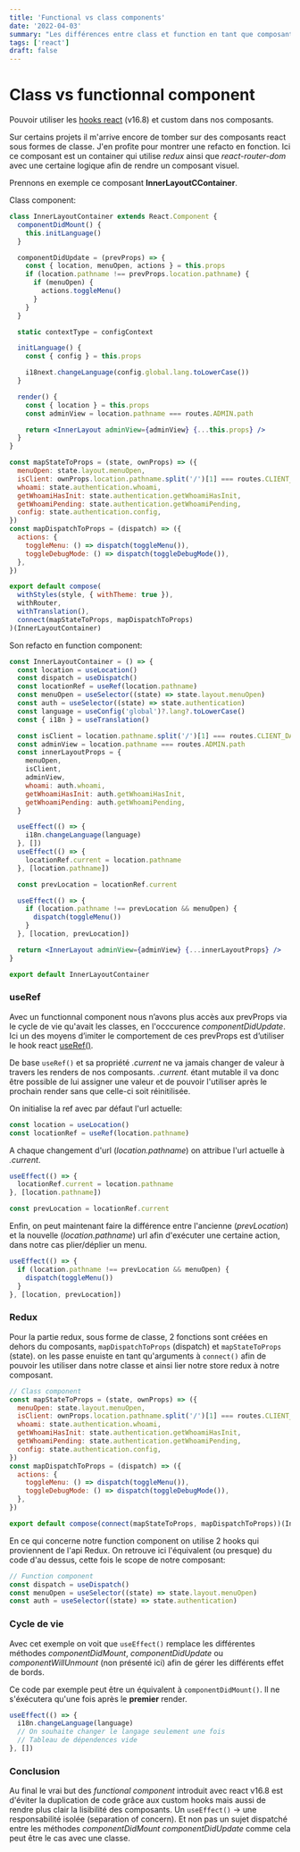 ```yaml
---
title: 'Functional vs class components'
date: '2022-04-03'
summary: "Les différences entre class et function en tant que composant étudiés lors d'une refacto. Ainsi que montrer un des cas d'utilisation de useRef()"
tags: ['react']
draft: false
---
```


# Class vs functionnal component

Pouvoir utiliser les [hooks react](https://fr.reactjs.org/docs/hooks-intro.html) (v16.8) et custom dans nos composants.

Sur certains projets il m'arrive encore de tomber sur des composants react sous formes de classe. J'en profite pour montrer une refacto en fonction.
Ici ce composant est un container qui utilise _redux_ ainsi que _react-router-dom_ avec une certaine logique afin de rendre un composant visuel.

Prennons en exemple ce composant **InnerLayoutCContainer**.

Class component:

```jsx
class InnerLayoutContainer extends React.Component {
  componentDidMount() {
    this.initLanguage()
  }

  componentDidUpdate = (prevProps) => {
    const { location, menuOpen, actions } = this.props
    if (location.pathname !== prevProps.location.pathname) {
      if (menuOpen) {
        actions.toggleMenu()
      }
    }
  }

  static contextType = configContext

  initLanguage() {
    const { config } = this.props

    i18next.changeLanguage(config.global.lang.toLowerCase())
  }

  render() {
    const { location } = this.props
    const adminView = location.pathname === routes.ADMIN.path

    return <InnerLayout adminView={adminView} {...this.props} />
  }
}

const mapStateToProps = (state, ownProps) => ({
  menuOpen: state.layout.menuOpen,
  isClient: ownProps.location.pathname.split('/')[1] === routes.CLIENT_DASHBOARD.path.split('/')[1],
  whoami: state.authentication.whoami,
  getWhoamiHasInit: state.authentication.getWhoamiHasInit,
  getWhoamiPending: state.authentication.getWhoamiPending,
  config: state.authentication.config,
})
const mapDispatchToProps = (dispatch) => ({
  actions: {
    toggleMenu: () => dispatch(toggleMenu()),
    toggleDebugMode: () => dispatch(toggleDebugMode()),
  },
})

export default compose(
  withStyles(style, { withTheme: true }),
  withRouter,
  withTranslation(),
  connect(mapStateToProps, mapDispatchToProps)
)(InnerLayoutContainer)
```

Son refacto en function component:

```jsx
const InnerLayoutContainer = () => {
  const location = useLocation()
  const dispatch = useDispatch()
  const locationRef = useRef(location.pathname)
  const menuOpen = useSelector((state) => state.layout.menuOpen)
  const auth = useSelector((state) => state.authentication)
  const language = useConfig('global')?.lang?.toLowerCase()
  const { i18n } = useTranslation()

  const isClient = location.pathname.split('/')[1] === routes.CLIENT_DASHBOARD.path.split('/')[1]
  const adminView = location.pathname === routes.ADMIN.path
  const innerLayoutProps = {
    menuOpen,
    isClient,
    adminView,
    whoami: auth.whoami,
    getWhoamiHasInit: auth.getWhoamiHasInit,
    getWhoamiPending: auth.getWhoamiPending,
  }

  useEffect(() => {
    i18n.changeLanguage(language)
  }, [])
  useEffect(() => {
    locationRef.current = location.pathname
  }, [location.pathname])

  const prevLocation = locationRef.current

  useEffect(() => {
    if (location.pathname !== prevLocation && menuOpen) {
      dispatch(toggleMenu())
    }
  }, [location, prevLocation])

  return <InnerLayout adminView={adminView} {...innerLayoutProps} />
}

export default InnerLayoutContainer
```

### useRef

Avec un functionnal component nous n’avons plus accès aux prevProps via le cycle de vie qu'avait les classes, en l'occcurence _componentDidUpdate_. Ici un des moyens d’imiter le comportement de ces prevProps est d’utiliser le hook react [useRef()](https://reactjs.org/docs/hooks-faq.html#how-to-get-the-previous-props-or-state).

De base `useRef()` et sa propriété _.current_ ne va jamais changer de valeur à travers les renders de nos composants. _.current._ étant mutable il va donc être possible de lui assigner une valeur et de pouvoir l'utiliser après le prochain render sans que celle-ci soit réinitilisée.

On initialise la ref avec par défaut l'url actuelle:

```jsx
const location = useLocation()
const locationRef = useRef(location.pathname)
```

A chaque changement d'url (_location.pathname_) on attribue l'url actuelle à _.current_.

```jsx
useEffect(() => {
  locationRef.current = location.pathname
}, [location.pathname])

const prevLocation = locationRef.current
```

Enfin, on peut maintenant faire la différence entre l'ancienne (_prevLocation_) et la nouvelle (_location.pathname_) url afin d'exécuter une certaine action, dans notre cas plier/déplier un menu.

```jsx
useEffect(() => {
  if (location.pathname !== prevLocation && menuOpen) {
    dispatch(toggleMenu())
  }
}, [location, prevLocation])
```

### Redux

Pour la partie redux, sous forme de classe, 2 fonctions sont créées en dehors du composants, `mapDispatchToProps` (dispatch) et `mapStateToProps` (state). on les passe enuiste en tant qu'arguments à `connect()` afin de pouvoir les utiliser dans notre classe et ainsi lier notre store redux à notre composant.

```jsx
// Class component
const mapStateToProps = (state, ownProps) => ({
  menuOpen: state.layout.menuOpen,
  isClient: ownProps.location.pathname.split('/')[1] === routes.CLIENT_DASHBOARD.path.split('/')[1],
  whoami: state.authentication.whoami,
  getWhoamiHasInit: state.authentication.getWhoamiHasInit,
  getWhoamiPending: state.authentication.getWhoamiPending,
  config: state.authentication.config,
})
const mapDispatchToProps = (dispatch) => ({
  actions: {
    toggleMenu: () => dispatch(toggleMenu()),
    toggleDebugMode: () => dispatch(toggleDebugMode()),
  },
})

export default compose(connect(mapStateToProps, mapDispatchToProps))(InnerLayoutContainer)
```

En ce qui concerne notre function component on utilise 2 hooks qui proviennent de l'api Redux.
On retrouve ici l'équivalent (ou presque) du code d'au dessus, cette fois le scope de notre composant:

```jsx
// Function component
const dispatch = useDispatch()
const menuOpen = useSelector((state) => state.layout.menuOpen)
const auth = useSelector((state) => state.authentication)
```

### Cycle de vie

Avec cet exemple on voit que `useEffect()` remplace les différentes méthodes _componentDidMount_, _componentDidUpdate_ ou _componentWillUnmount_ (non présenté ici) afin de gérer les différents effet de bords.

Ce code par exemple peut être un équivalent à `componentDidMount()`. Il ne s'éxécutera qu'une fois après le **premier** render.

```jsx
useEffect(() => {
  i18n.changeLanguage(language)
  // On souhaite changer le langage seulement une fois
  // Tableau de dépendences vide
}, [])
```

### Conclusion

Au final le vrai but des _functional component_ introduit avec react v16.8 est d'éviter la duplication de code grâce aux custom hooks mais aussi de rendre plus clair la lisibilité des composants. Un `useEffect()` -> une responsabilité isolée (separation of concern). Et non pas un sujet dispatché entre les méthodes _componentDidMount_ _componentDidUpdate_ comme cela peut être le cas avec une classe.
